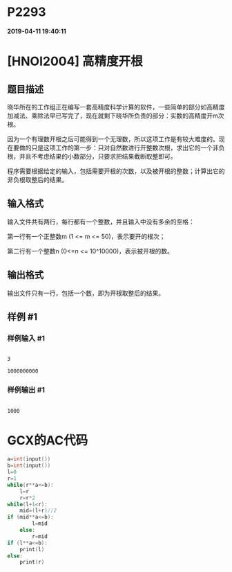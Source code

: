 
# P2293

**2019-04-11 19:40:11**
    
# [HNOI2004] 高精度开根

## 题目描述

晓华所在的工作组正在编写一套高精度科学计算的软件，一些简单的部分如高精度加减法、乘除法早已写完了，现在就剩下晓华所负责的部分：实数的高精度开m次根。

因为一个有理数开根之后可能得到一个无理数，所以这项工作是有较大难度的。现在要做的只是这项工作的第一步：只对自然数进行开整数次根，求出它的一个非负根，并且不考虑结果的小数部分，只要求把结果截断取整即可。

程序需要根据给定的输入，包括需要开根的次数，以及被开根的整数；计算出它的非负根取整后的结果。

## 输入格式

输入文件共有两行，每行都有一个整数，并且输入中没有多余的空格：

第一行有一个正整数m (1 <= m <= 50)，表示要开的根次；

第二行有一个整数n (0<=n <= 10^10000)，表示被开根的数。

## 输出格式

输出文件只有一行，包括一个数，即为开根取整后的结果。

## 样例 #1

### 样例输入 #1

```
3
1000000000
```

### 样例输出 #1

```
1000
```

# GCX的AC代码
```cpp
a=int(input())
b=int(input())
l=0
r=1
while(r**a<=b):
    l=r
    r=r*2
while(l+1<r):
    mid=(l+r)//2
if (mid**a<=b):
        l=mid
    else:
        r=mid
if (l**a<=b):
    print(l)
else:
    print(r)
```

